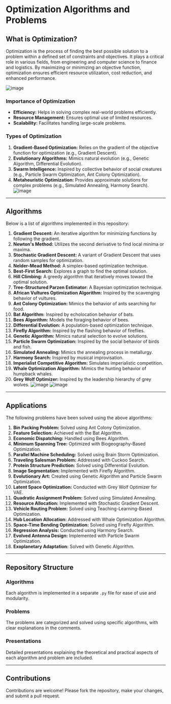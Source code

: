 # Optimization Algorithms and Problems

## What is Optimization?

<p align="justify">

Optimization is the process of finding the best possible solution to a problem within a defined set of constraints and objectives. It plays a critical role in various fields, from engineering and computer science to finance and logistics. By maximizing or minimizing an objective function, optimization ensures efficient resource utilization, cost reduction, and enhanced performance.

</p>


![image](https://github.com/user-attachments/assets/c0f35307-2076-4221-8155-dd9b57633f68)

### Importance of Optimization
- **Efficiency:** Helps in solving complex real-world problems efficiently.
- **Resource Management:** Ensures optimal use of limited resources.
- **Scalability:** Facilitates handling large-scale problems.

### Types of Optimization
1. **Gradient-Based Optimization:** Relies on the gradient of the objective function for optimization (e.g., Gradient Descent).
2. **Evolutionary Algorithms:** Mimics natural evolution (e.g., Genetic Algorithm, Differential Evolution).
3. **Swarm Intelligence:** Inspired by collective behavior of social creatures (e.g., Particle Swarm Optimization, Ant Colony Optimization).
4. **Metaheuristic Optimization:** Provides approximate solutions for complex problems (e.g., Simulated Annealing, Harmony Search).
![image](https://github.com/user-attachments/assets/fa03043a-2bcc-443d-8b4d-0de8dc9d3804)

---

## Algorithms
Below is a list of algorithms implemented in this repository:

1. **Gradient Descent:** An iterative algorithm for minimizing functions by following the gradient.
2. **Newton's Method:** Utilizes the second derivative to find local minima or maxima.
3. **Stochastic Gradient Descent:** A variant of Gradient Descent that uses random samples for optimization.
4. **Nelder-Mead Method:** A simplex-based optimization technique.
5. **Best-First Search:** Explores a graph to find the optimal solution.
6. **Hill Climbing:** A greedy algorithm that iteratively moves toward the optimal solution.
7. **Tree-Structured Parzen Estimator:** A Bayesian optimization technique.
8. **African Vultures Optimization Algorithm:** Inspired by the scavenging behavior of vultures.
9. **Ant Colony Optimization:** Mimics the behavior of ants searching for food.
10. **Bat Algorithm:** Inspired by echolocation behavior of bats.
11. **Bees Algorithm:** Models the foraging behavior of bees.
12. **Differential Evolution:** A population-based optimization technique.
13. **Firefly Algorithm:** Inspired by the flashing behavior of fireflies.
14. **Genetic Algorithm:** Mimics natural selection to evolve solutions.
15. **Particle Swarm Optimization:** Inspired by the social behavior of birds and fish.
16. **Simulated Annealing:** Mimics the annealing process in metallurgy.
17. **Harmony Search:** Inspired by musical improvisation.
18. **Imperialist Competitive Algorithm:** Simulates imperialistic competition.
19. **Whale Optimization Algorithm:** Mimics the hunting behavior of humpback whales.
20. **Grey Wolf Optimizer:** Inspired by the leadership hierarchy of grey wolves.
![image](https://github.com/user-attachments/assets/61c671ff-b05b-4cc2-848d-472879a074af)
![image](https://github.com/user-attachments/assets/59bd5d85-5698-4c38-bad6-29bf4fc01bb7)

---

## Applications
The following problems have been solved using the above algorithms:

1. **Bin Packing Problem:** Solved using Ant Colony Optimization.
2. **Feature Selection:** Achieved with the Bat Algorithm.
3. **Economic Dispatching:** Handled using Bees Algorithm.
4. **Minimum Spanning Tree:** Optimized with Biogeography-Based Optimization.
5. **Parallel Machine Scheduling:** Solved using Brain Storm Optimization.
6. **Traveling Salesman Problem:** Addressed with Cuckoo Search.
7. **Protein Structure Prediction:** Solved using Differential Evolution.
8. **Image Segmentation:** Implemented with Firefly Algorithm.
9. **Evolutionary Art:** Created using Genetic Algorithm and Particle Swarm Optimization.
10. **Latent Space Optimization:** Conducted with Grey Wolf Optimizer for VAE.
11. **Quadratic Assignment Problem:** Solved using Simulated Annealing.
12. **Resource Allocation:** Implemented with Stochastic Gradient Descent.
13. **Vehicle Routing Problem:** Solved using Teaching-Learning-Based Optimization.
14. **Hub Location Allocation:** Addressed with Whale Optimization Algorithm.
15. **Space-Time Bending Optimization:** Solved using Firefly Algorithm.
16. **Regression Analysis:** Conducted using Harmony Search.
17. **Evolved Antenna Design:** Implemented with Particle Swarm Optimization.
18. **Exoplanetary Adaptation:** Solved with Genetic Algorithm.

---

## Repository Structure

### Algorithms
Each algorithm is implemented in a separate `.py` file for ease of use and modularity.

### Problems
The problems are categorized and solved using specific algorithms, with clear explanations in the comments.

### Presentations
Detailed presentations explaining the theoretical and practical aspects of each algorithm and problem are included.

---


## Contributions
Contributions are welcome! Please fork the repository, make your changes, and submit a pull request.


